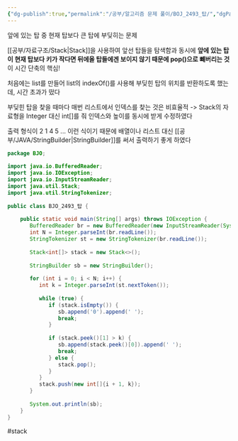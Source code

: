```yaml
---
{"dg-publish":true,"permalink":"/공부/알고리즘 문제 풀이/BOJ_2493_탑/","dgPassFrontmatter":true}
---
```



앞에 있는 탑 중 현재 탑보다 큰 탑에  부딪히는 문제

[[공부/자료구조/Stack\|Stack]]을 사용하여 앞선 탑들을 탐색함과 동시에 **앞에 있는 탑이 현재 탑보다 키가 작다면 뒤에올 탑들에겐 보이지 않기 때문에 pop()으로 뺴버리는 것**이 시간 단축의 핵심!

처음에는 list를 만들어 list의 indexOf()를 사용해 부딪힌 탑의 위치를 반환하도록 했는데, 시간 초과가 떴다

부딪힌 탑을 찾을 때마다 매번 리스트에서 인덱스를 찾는 것은 비효율적
-> Stack의 자료형을 Integer 대신 int[]를 줘 인덱스와 높이를 동시에 받게 수정하였다

출력 형식이 2 1 4 5 ... 이런 식이기 때문에 배열이나 리스트 대신 [[공부/JAVA/StringBuilder\|StringBuilder]]를 써서 출력하기 좋게 하였다

````java
package BJO;  
  
import java.io.BufferedReader;  
import java.io.IOException;  
import java.io.InputStreamReader;  
import java.util.Stack;  
import java.util.StringTokenizer;  
  
public class BJO_2493_탑 {  
  
    public static void main(String[] args) throws IOException {  
       BufferedReader br = new BufferedReader(new InputStreamReader(System.in));  
       int N = Integer.parseInt(br.readLine());  
       StringTokenizer st = new StringTokenizer(br.readLine());  
  
       Stack<int[]> stack = new Stack<>();  
  
       StringBuilder sb = new StringBuilder();  
  
       for (int i = 0; i < N; i++) {  
          int k = Integer.parseInt(st.nextToken());  
  
          while (true) {  
             if (stack.isEmpty()) {  
                sb.append('0').append(' ');  
                break;  
             }  
  
             if (stack.peek()[1] > k) {  
                sb.append(stack.peek()[0]).append(' ');  
                break;  
             } else {  
                stack.pop();  
             }  
          }  
          stack.push(new int[]{i + 1, k});  
       }  
  
       System.out.println(sb);  
    }  
}
````

#stack 